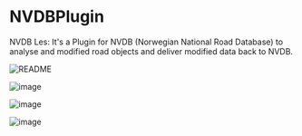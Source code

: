 # NVDBPlugin
NVDB Les: It's a Plugin for NVDB (Norwegian National Road Database) to analyse and modified road objects and deliver modified data back to NVDB.

![README](https://github.com/JACCCostring/NVDBPlugin/assets/93591202/c444632b-c8e9-4add-8634-86a01a1cbc6b)

![image](https://github.com/JACCCostring/NVDBPlugin/assets/93591202/a634b683-34ca-4c80-a5f2-6cfbeeb112a9)

![image](https://github.com/JACCCostring/NVDBPlugin/assets/93591202/2466741b-6642-44e4-a01b-a6f0b79b6fa1)

![image](https://github.com/JACCCostring/NVDBPlugin/assets/93591202/cc256852-dead-4b15-b248-48fcb9e64c7b)
